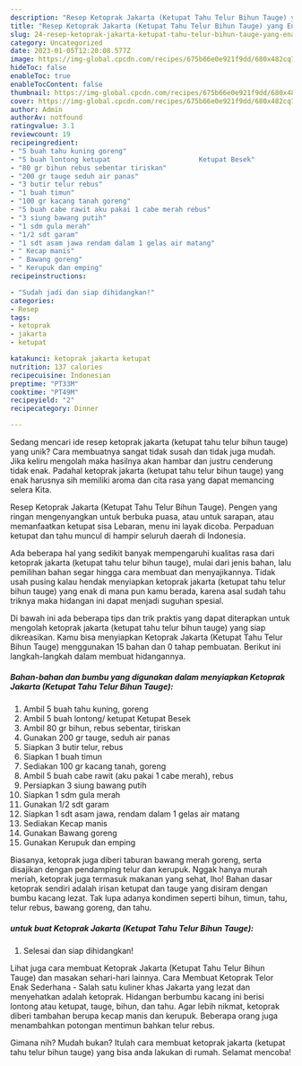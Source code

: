 ```yaml
---
description: "Resep Ketoprak Jakarta (Ketupat Tahu Telur Bihun Tauge) yang Enak"
title: "Resep Ketoprak Jakarta (Ketupat Tahu Telur Bihun Tauge) yang Enak"
slug: 24-resep-ketoprak-jakarta-ketupat-tahu-telur-bihun-tauge-yang-enak
category: Uncategorized
date: 2023-01-05T12:20:08.577Z
image: https://img-global.cpcdn.com/recipes/675b66e0e921f9dd/680x482cq70/ketoprak-jakarta-ketupat-tahu-telur-bihun-tauge-foto-resep-utama.jpg
hideToc: false
enableToc: true
enableTocContent: false
thumbnail: https://img-global.cpcdn.com/recipes/675b66e0e921f9dd/680x482cq70/ketoprak-jakarta-ketupat-tahu-telur-bihun-tauge-foto-resep-utama.jpg
cover: https://img-global.cpcdn.com/recipes/675b66e0e921f9dd/680x482cq70/ketoprak-jakarta-ketupat-tahu-telur-bihun-tauge-foto-resep-utama.jpg
author: Admin
authorAv: notfound
ratingvalue: 3.1
reviewcount: 19
recipeingredient:
- "5 buah tahu kuning goreng"
- "5 buah lontong ketupat                      Ketupat Besek"
- "80 gr bihun rebus sebentar tiriskan"
- "200 gr tauge seduh air panas"
- "3 butir telur rebus"
- "1 buah timun"
- "100 gr kacang tanah goreng"
- "5 buah cabe rawit aku pakai 1 cabe merah rebus"
- "3 siung bawang putih"
- "1 sdm gula merah"
- "1/2 sdt garam"
- "1 sdt asam jawa rendam dalam 1 gelas air matang"
- " Kecap manis"
- " Bawang goreng"
- " Kerupuk dan emping"
recipeinstructions:

- "Sudah jadi dan siap dihidangkan!"
categories:
- Resep
tags:
- ketoprak
- jakarta
- ketupat

katakunci: ketoprak jakarta ketupat 
nutrition: 137 calories
recipecuisine: Indonesian
preptime: "PT33M"
cooktime: "PT49M"
recipeyield: "2"
recipecategory: Dinner

---
```





Sedang mencari ide resep ketoprak jakarta (ketupat tahu telur bihun tauge) yang unik? Cara membuatnya sangat tidak susah dan tidak juga mudah. Jika keliru mengolah maka hasilnya akan hambar dan justru cenderung tidak enak. Padahal ketoprak jakarta (ketupat tahu telur bihun tauge) yang enak harusnya sih memiliki aroma dan cita rasa yang dapat memancing selera Kita.





Resep Ketoprak Jakarta (Ketupat Tahu Telur Bihun Tauge). Pengen yang ringan mengenyangkan untuk berbuka puasa, atau untuk sarapan, atau memanfaatkan ketupat sisa Lebaran, menu ini layak dicoba. Perpaduan ketupat dan tahu muncul di hampir seluruh daerah di Indonesia.

Ada beberapa hal yang sedikit banyak mempengaruhi kualitas rasa dari ketoprak jakarta (ketupat tahu telur bihun tauge), mulai dari jenis bahan, lalu pemilihan bahan segar hingga cara membuat dan menyajikannya. Tidak usah pusing kalau hendak menyiapkan ketoprak jakarta (ketupat tahu telur bihun tauge) yang enak di mana pun kamu berada, karena asal sudah tahu triknya maka hidangan ini dapat menjadi suguhan spesial.






Di bawah ini ada beberapa tips dan trik praktis yang dapat diterapkan untuk mengolah ketoprak jakarta (ketupat tahu telur bihun tauge) yang siap dikreasikan. Kamu bisa menyiapkan Ketoprak Jakarta (Ketupat Tahu Telur Bihun Tauge) menggunakan 15 bahan dan 0 tahap pembuatan. Berikut ini langkah-langkah dalam membuat hidangannya.

<!--inarticleads1-->

##### Bahan-bahan dan bumbu yang digunakan dalam menyiapkan Ketoprak Jakarta (Ketupat Tahu Telur Bihun Tauge):

1. Ambil 5 buah tahu kuning, goreng
1. Ambil 5 buah lontong/ ketupat                      Ketupat Besek
1. Ambil 80 gr bihun, rebus sebentar, tiriskan
1. Gunakan 200 gr tauge, seduh air panas
1. Siapkan 3 butir telur, rebus
1. Siapkan 1 buah timun
1. Sediakan 100 gr kacang tanah, goreng
1. Ambil 5 buah cabe rawit (aku pakai 1 cabe merah), rebus
1. Persiapkan 3 siung bawang putih
1. Siapkan 1 sdm gula merah
1. Gunakan 1/2 sdt garam
1. Siapkan 1 sdt asam jawa, rendam dalam 1 gelas air matang
1. Sediakan  Kecap manis
1. Gunakan  Bawang goreng
1. Gunakan  Kerupuk dan emping


Biasanya, ketoprak juga diberi taburan bawang merah goreng, serta disajikan dengan pendamping telur dan kerupuk. Nggak hanya murah meriah, ketoprak juga termasuk makanan yang sehat, lho! Bahan dasar ketoprak sendiri adalah irisan ketupat dan tauge yang disiram dengan bumbu kacang lezat. Tak lupa adanya kondimen seperti bihun, timun, tahu, telur rebus, bawang goreng, dan tahu. 

<!--inarticleads2-->

#####  untuk buat Ketoprak Jakarta (Ketupat Tahu Telur Bihun Tauge):


1. Selesai dan siap dihidangkan!

Lihat juga cara membuat Ketoprak Jakarta (Ketupat Tahu Telur Bihun Tauge) dan masakan sehari-hari lainnya. Cara Membuat Ketoprak Telor Enak Sederhana - Salah satu kuliner khas Jakarta yang lezat dan menyehatkan adalah ketoprak. Hidangan berbumbu kacang ini berisi lontong atau ketupat, tauge, bihun, dan tahu. Agar lebih nikmat, ketoprak diberi tambahan berupa kecap manis dan kerupuk. Beberapa orang juga menambahkan potongan mentimun bahkan telur rebus. 

Gimana nih? Mudah bukan? Itulah cara membuat ketoprak jakarta (ketupat tahu telur bihun tauge) yang bisa anda lakukan di rumah. Selamat mencoba!
